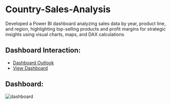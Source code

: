 # Country-Sales-Analysis
Developed a Power BI dashboard analyzing sales data by year, product line, and region, highlighting top-selling products and profit margins for strategic insights using visual charts, maps, and DAX calculations

## Dashboard Interaction:
- <a href="https://github.com/Bharti1004/Country-Sales-Analysis/blob/main/classic_model_dashboard.pbix">Dashboard Outlook</a>
- <a href="https://github.com/Bharti1004/Country-Sales-Analysis/blob/main/dashboard_outlook.png">View Dashboard</a>

## Dashboard:
![dashboard](https://github.com/user-attachments/assets/a77eeb5f-7193-43d7-a775-eac7f3076d71)

